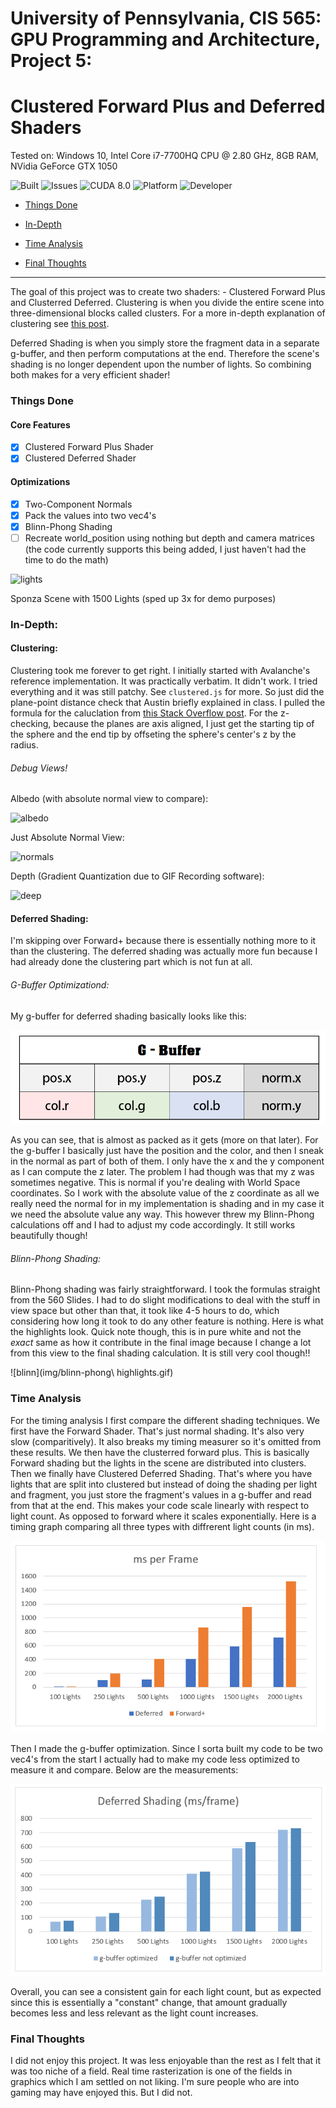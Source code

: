 # **University of Pennsylvania, CIS 565: GPU Programming and Architecture, Project 5:**

# **Clustered Forward Plus and Deferred Shaders**

Tested on: Windows 10, Intel Core i7-7700HQ CPU @ 2.80 GHz, 8GB RAM, NVidia GeForce GTX 1050

 ![Built](https://img.shields.io/appveyor/ci/gruntjs/grunt.svg) ![Issues](https://img.shields.io/github/issues-raw/badges/shields/website.svg) ![CUDA 8.0](https://img.shields.io/badge/CUDA-8.0-green.svg?style=flat)  ![Platform](https://img.shields.io/badge/platform-Desktop-bcbcbc.svg)  ![Developer](https://img.shields.io/badge/Developer-Youssef%20Victor-0f97ff.svg?style=flat)




- [Things Done](#things-done)

- [In-Depth](#in-depth)

- [Time Analysis](#time-analysis)
 
- [Final Thoughts](#final-thougts)

 

____________________________________________________


 
The goal of this project was to create two shaders: - Clustered Forward Plus and Clusterred Deferred. Clustering is when you divide the entire scene into three-dimensional blocks called clusters. For a more in-depth explanation of clustering see [this post](http://www.humus.name/Articles/PracticalClusteredShading.pdf).

Deferred Shading is when you simply store the fragment data in a separate g-buffer, and then perform computations at the end. Therefore the scene's shading is no longer dependent upon the number of lights. So combining both makes for a very efficient shader!



### Things Done

#### Core Features

 - [x] Clustered Forward Plus Shader
 - [x] Clustered Deferred Shader

 #### Optimizations
 
  - [x] Two-Component Normals
  - [x] Pack the values into two vec4's
  - [x] Blinn-Phong Shading
  - [ ] Recreate world_position using nothing but depth and camera matrices (the code currently supports this being added, I just haven't had the time to do the math)

![lights](img/lights.gif)

Sponza Scene with 1500 Lights (sped up 3x for demo purposes)


### In-Depth:

#### Clustering:

Clustering took me forever to get right. I initially started with Avalanche's reference implementation. It was practically verbatim. It didn't work. I tried everything and it was still patchy. See `clustered.js` for more. So just did the plane-point distance check that Austin briefly explained in class. I pulled the formula for the caluclation from [this Stack Overflow post](http://bit.ly/GPU-HW5-Ref1). For the z-checking, because the planes are axis aligned, I just get the starting tip of the sphere and the end tip by offseting the sphere's center's z by the radius.

###### Debug Views!

Albedo (with absolute normal view to compare):

![albedo](img/albedo.gif)

Just Absolute Normal View:

![normals](img/normals.gif)

Depth (Gradient Quantization due to GIF Recording software):

![deep](img/depth.gif)

#### Deferred Shading:

I'm skipping over Forward+ because there is essentially nothing more to it than the clustering. The deferred shading was actually more fun because I had already done the clustering part which is not fun at all.

###### G-Buffer Optimizationd:

My g-buffer for deferred shading basically looks like this:

![gbuffer](img/gbuffer.PNG)

As you can see, that is almost as packed as it gets (more on that later). For the g-buffer I basically just have the position and the color, and then I sneak in the normal as part of both of them. I only have the x and the y component as I can compute the z later. The problem I had though was that my z was sometimes negative. This is normal if you're dealing with World Space coordinates. So I work with the absolute value of the z coordinate as all we really need the normal for in my implementation is shading and in my case it we need the absolute value any way. This however threw my Blinn-Phong calculations off and I had to adjust my code accordingly. It still works beautifully though!

###### Blinn-Phong Shading:

Blinn-Phong shading was fairly straightforward. I took the formulas straight from the 560 Slides. I had to do slight modifications to deal with the stuff in view space but other than that, it took like 4-5 hours to do, which considering how long it took to do any other feature is nothing. Here is what the highlights look. Quick note though, this is in pure white and not the *exact* same as how it contribute in the final image because I change a lot from this view to the final shading calculation. It is still very cool though!!

![blinn](img/blinn-phong\ highlights.gif)

### Time Analysis

For the timing analysis I first compare the different shading techniques. We first have the Forward Shader. That's just normal shading. It's also very slow (comparitively). It also breaks my timing measurer so it's omitted from these results. We then have the clusterred forward plus. This is basically Forward shading but the lights in the scene are distributed into clusters. Then we finally have Clustered Deferred Shading. That's where you have lights that are split into clustered but instead of doing the shading per light and fragment, you just store the fragment's values in a g-buffer and read from that at the end. This makes your code scale linearly with respect to light count. As opposed to forward where it scales exponentially. Here is a timing graph comparing all three types with diffrerent light counts (in ms). 

![timing for different shaders](img/ms_frame.PNG)

Then I made the g-buffer optimization. Since I sorta built my code to be two vec4's from the start I actually had to make my code less optimized to measure it and compare. Below are the measurements:

![timing for different shaders](img/deferred.PNG)

Overall, you can see a consistent gain for each light count, but as expected since this is essentially a "constant" change, that amount gradually becomes less and less relevant as the light count increases.

### Final Thoughts

I did not enjoy this project. It was less enjoyable than the rest as I felt that it was too niche of a field. Real time rasterization is one of the fields in graphics which I am settled on not liking. I'm sure people who are into gaming may have enjoyed this. But I did not.
